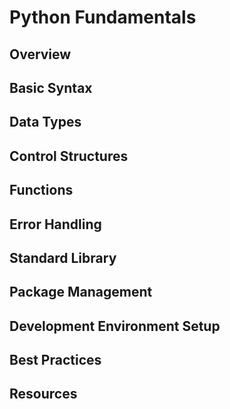 # Python Fundamentals

## Overview

## Basic Syntax

## Data Types

## Control Structures

## Functions

## Error Handling

## Standard Library

## Package Management

## Development Environment Setup

## Best Practices

## Resources
